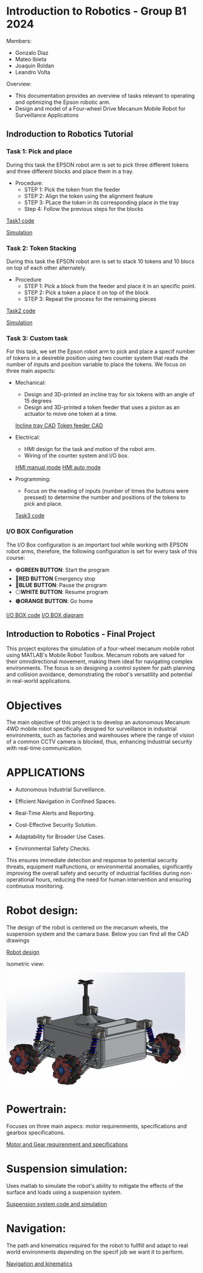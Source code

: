 # Introduction to Robotics - Group B1 2024

Members: 
- Gonzalo Diaz
- Mateo Ibieta
- Joaquin Roldan
- Leandro Volta


Overview:
- This documentation provides an overview of tasks relevant to operating and optimizing the Epson robotic arm.
- Design and model of a Four-wheel Drive Mecanum Mobile Robot for Surveillance Applications

## Indroduction to Robotics Tutorial
### Task 1: Pick and place

During this task the EPSON robot arm is set to pick three different tokens and three different blocks and place them in a tray.

  - Procedure:
    - STEP 1: Pick the token from the feeder
    - STEP 2: Align the token using the alignment feature
    - STEP 3: PLace the token in its corresponding place in the tray
    - Step 4: Follow the previous steps for the blocks


[Task1 code](CODES/task1.txt)

[Simulation](Simulations/simulations.md)



### Task 2: Token Stacking

During this task the EPSON robot arm is set to stack 10 tokens and 10 blocs on top of each other alternately.

  - Procedure
    - STEP 1: Pick a block from the feeder and place it in an specific point.
    - STEP 2: Pick a token a place it on top of the block
    - STEP 3: Repeat the process for the remaining pieces

[Task2 code](CODES/task2.txt)

[Simulation](Simulations/simulations.md)


### Task 3: Custom task
For this task, we set the Epson robot arm to pick and place a specif number of tokens in a desireble position using two counter system that reads the number of inputs and position variable to place the tokens. We focus on three main aspects:
  - Mechanical:
    - Design and 3D-printed an incline tray for six tokens with an angle of 15 degrees
    - Design and 3D-printed a token feeder that uses a piston as an actuator to move one token at a time.

    [Incline tray CAD](CAD-FILES/Inclined-tray.jpeg)
    [Token feeder CAD](CAD-FILES/Token-feeder.jpeg)

  - Electrical:
    - HMI design for the task and motion of the robot arm.
    - Wiring of the counter system and I/O box.

    [HMI manual mode](HMI/HMI-2.jpeg)
    [HMI auto mode](HMI/HMI-1.jpeg)
  - Programming:
    - Focus on the reading of inputs (number of times the buttons were pressed) to determine the number and positions of the tokens to pick and place. 

    [Task3 code](CODES/task3.txt)


### I/O BOX Configuration

The I/O Box configuration is an important tool while working with EPSON robot arms, therefore, the following configuration is set for every task of this course:

  - 🟢**GREEN BUTTON**: Start the program
  - 🔴**RED BUTTON** Emergency stop
  - 🔵**BLUE BUTTON**: Pause the program
  - ⚪️**WHITE BUTTON**: Resume program
  - 🟠**ORANGE BUTTON**: Go home


  [I/O BOX code](CODES/IO-BOX.txt) [I/O BOX diagram](CODES/IO-BOX.jpeg) 



## Introduction to Robotics - Final Project

This project explores the simulation of a four-wheel mecanum mobile robot using MATLAB's Mobile Robot Toolbox. Mecanum robots are valued for their omnidirectional movement, making them ideal for navigating complex environments. The focus is on designing a control system for path planning and collision avoidance, demonstrating the robot's versatility and potential in real-world applications.


# Objectives

The main objective of this project is to develop an autonomous Mecanum 4WD mobile robot specifically designed for surveillance in industrial environments, such as factories and warehouses where the range of vision of a common CCTV camera is blocked, thus, enhancing Industrial security with real-time communication.


# APPLICATIONS

  - Autonomous Industrial Surveillance.

  - Efficient Navigation in Confined Spaces.

  -  Real-Time Alerts and Reporting.

  - Cost-Effective Security Solution.

  - Adaptability for Broader Use Cases.

  - Environmental Safety Checks.

This ensures immediate detection and response to potential security threats, equipment malfunctions, or environmental anomalies, significantly improving the overall safety and security of industrial facilities during non-operational hours, reducing the need for human intervention and ensuring continuous monitoring.
 
 
# Robot design:
 The design of the robot is centered on the mecanum wheels, the suspension system and the camara base. Below you can find all the CAD drawings
    
[Robot design](FINAL-PROJECT/Mechanical)

Isometric view:


  ![alt text](image.png)

      

# Powertrain:
 Focuses on three main aspecs: motor requirenments, specifications and gearbox specifications.
  
 [Motor and Gear requirenment and specifications](FINAL-PROJECT/Powertrain)


# Suspension simulation:
 Uses matlab to simulate the robot's ability to mitigate the effects of the surface and loads using a suspension system.

 [Suspension system code and simulation](FINAL-PROJECT/Suspension)


# Navigation:
 The path and kinematics required for the robot to fullfill and adapt to real world environments depending on the specif job we want it to perform.

 [Navigation and kinematics](FINAL-PROJECT/Navigation)

[def]: image.png